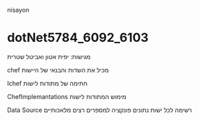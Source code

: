 nisayon
# dotNet5784_6092_6103

מגישות: יפית אטון ואביטל שטרית

chef
מכיל את השדות והבנאי של היישות

Ichef
חתימה של מתודות לישות

ChefImplemantations
מימוש המתודות לישות

Data Source
רשימה לכל ישות נתונים
פונקציה למספרים רצים מלאכותיים